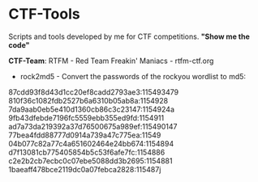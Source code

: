 # CTF-Tools

Scripts and tools developed by me for CTF competitions. <b>"Show me the code"</b>


<b>CTF-Team</b>: RTFM - Red Team Freakin' Maniacs - rtfm-ctf.org<br>


* rock2md5 - Convert the passwords of the rockyou wordlist to md5:

87cdd93f8d43d1cc20ef8cadd2793ae3:115493479<br>
810f36c1082fdb2527b6a6310b05ab8a:1154928<br>
7da9aab0eb5e410d1360cb86c3c23147:1154924a<br>
9fb43dfebde7196fc5559ebb355ed9fd:1154911<br>
ad7a73da219392a37d76500675a989ef:115490147<br>
77bea4fdd88777d0914a739a47c775ea:11549<br>
04b077c82a77c4a651602464e24bb674:1154894<br>
d7f13081cb775405854b5c53f6afe7fc:1154886<br>
c2e2b2cb7ecbc0c07ebe5088dd3b2695:1154881<br>
1baeaff478bce2119dc0a07febca2828:115487j

